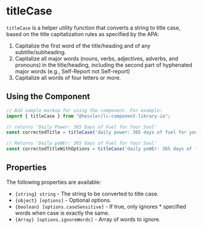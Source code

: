 # titleCase

`titleCase` is a helper utility function that converts a string to title case, based on the title capitalization rules as specified by the APA:

1. Capitalize the first word of the title/heading and of any subtitle/subheading.
2. Capitalize all major words (nouns, verbs, adjectives, adverbs, and pronouns) in the title/heading, including the second part of hyphenated major words (e.g., Self-Report not Self-report)
3. Capitalize all words of four letters or more.

## Using the Component

```jsx
// Add sample markup for using the component. For example:
import { titleCase } from "@hessler/lc-component-library-io";

// returns 'Daily Power: 365 Days of Fuel for Your Soul'
const correctedTitle = titleCase('daily power: 365 days of fuel for your soul');

// Returns 'Daily poWEr: 365 days of Fuel for Your Soul'
const correctedTitleWithOptions = titleCase('daily poWEr: 365 days of fuel for your soul', { ignoreWords: ['poWEr', 'days'], caseSensitive: true });
```

## Properties

The following properties are available:

- `{string} string` - The string to be converted to title case.
- `{object} [options]` - Optional options.
- `{boolean} [options.caseSensitive]` - If true, only ignores * specified words when case is exactly the same.
- `{Array} [options.ignoreWords]` - Array of words to ignore.
